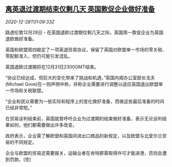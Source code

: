 <!--1609118599000-->
[离英退过渡期结束仅剩几天 英国敦促企业做好准备](https://cn.reuters.com/article/uk-brexit-business-preparation-1228-idCNKBS29202Q)
------

<div><i>2020-12-28T01:09:33Z</i></div><p>路透伦敦12月28日 - 在英国退欧过渡期仅剩几天之际，英国周一敦促企业为英国退欧做好准备。</p><p>英国和欧盟周四敲定了一项英退贸易协议，保留了英国对欧盟单一市场的零关税、零配额准入，但仍可能引发混乱。</p><p>英国退欧过渡期将在12月31日2300GMT结束。</p><p>“协议已经达成，但巨大的变化带来了挑战和机遇，”英国内阁办公室部长戈夫(Michael Gove)在一则声明中称，并称企业需要进行调整以适应英国退出欧盟单一市场和关税联盟。</p><p>“企业和民众需要为一些实际和程序上的变化做好准备，而做这些最后准备的时间已经非常短。”</p><p>在贸易谈判结束前，英国就曾呼吁企业为过渡期的结束做好准备，表示无论谈判结果如何，他们都需要做出许多改变。</p><p>政府表示，企业需了解欧盟和英国间进出口商品的新规定，以及欧盟与北爱尔兰贸易的不同规定。</p><p>企业与欧盟的贸易还需要报关，运输业者在肯特郡需取得许可才能进港，否则会遭到罚款。(完)</p>

